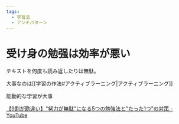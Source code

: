 ```yaml
---
tags:
  - 学習法
  - アンチパターン
---
```


# 受け身の勉强は効率が悪い

テキストを何度も読み返したりは無駄。

大事なのは[[学習の作法#アクティブラーニング|アクティブラーニング]]

能動的な学習が大事 


[【9割が勘違い】"努力が無駄"になる5つの勉強法と"たった1つ"の対策 - YouTube](https://www.youtube.com/watch?v=kV82DFNVxdY)
